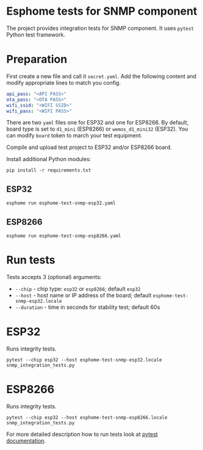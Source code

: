 # Esphome tests for SNMP component

The project provides integration tests for SNMP component.
It uses `pytest` Python test framework.

# Preparation

First create a new file and call it `secret.yaml`.
Add the following content and modify appropriate lines to match you config.

```yaml
api_pass: "<API PASS>"
ota_pass: "<OTA PASS>"
wifi_ssid: "<WIFI SSID>"
wifi_pass: "<WIFI PASS>"
```

There are two `yaml` files one for ESP32 and one for ESP8266.
By default, board type is set to `d1_mini` (ESP8266) or `wemos_d1_mini32` (ESP32).
You can modify `board` token to march your test equipment. 

Compile and upload test project to ESP32 and/or ESP8266 board.

Install additional Python modules:
```shell
pip install -r requirements.txt
```

## ESP32
```shell
esphome run esphome-test-snmp-esp32.yaml
```

## ESP8266
```shell
esphome run esphome-test-snmp-esp8266.yaml
```

# Run tests

Tests accepts 3 (optional) arguments:
* `--chip` - chip type: `esp32` or `esp8266`; default `esp32`
* `--host` - host name or IP address of the board; default `esphome-test-snmp-esp32.locale`
* `--duration` - time in seconds for stability test; default 60s

# ESP32

Runs integrity tests.

```shell
pytest --chip esp32 --host esphome-test-snmp-esp32.locale  snmp_integration_tests.py
```

# ESP8266

Runs integrity tests.

```shell
pytest --chip esp32 --host esphome-test-snmp-esp8266.locale  snmp_integration_tests.py
```

For more detailed description how to run tests look at [pytest documentation](https://docs.pytest.org/en/7.2.x/contents.html).

